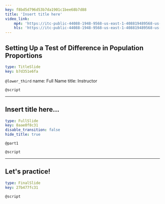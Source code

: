 ```yaml
---
key: f8bd5d796d53b7da1901c1bee68b7d88
title: 'Insert title here'
video_link:
    mp4: 'https://itc-public-44088-1948-9568-us-east-1-408819489568-us-east-1.s3.amazonaws.com/input/C2W3P3_setting-up-a-test-of-difference-in-population-proportions.mp4'
    hls: 'https://itc-public-44088-1948-9568-us-east-1-408819489568-us-east-1.s3.amazonaws.com/output/hls/C2W3P3settingupatestofdifferenceinpopulationproportions.m3u8'
---
```


## Setting Up a Test of Difference in Population Proportions

```yaml
type: TitleSlide
key: b7d351e6fa
```

`@lower_third`
name: Full Name
title: Instructor

`@script`


---

## Insert title here...

```yaml
type: FullSlide
key: 8aae0f8c31
disable_transition: false
hide_title: true
```

`@part1`


`@script`


---

## Let's practice!

```yaml
type: FinalSlide
key: 27b477fc31
```

`@script`
